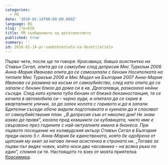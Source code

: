 ```yaml
---
categories:
  - PR
date: '2010-01-14T00:00:00.000Z'
language: BG
slug: /?p=616
title: PR съобщението на десетилетието
published: true
summary: ''
id: 2010-01-14-pr-saobshtenieto-na-desetiletieto
---
```


Първо чети, после ще ти говоря: _Красавица, бивша асистентка на Стивън Сегал, опита да се самоубие след депресия Мис Туризъм 2006 Анна-Мария Иванова опита да се самозапали с бензин Носителката на титлите Мис Туризъм 2006 и Мис Модел на България 2007 Анна-Мария Иванова се размина на косъм от самоубийство, след като опита да се запали с бензин близо да дома си в кв. Драгалевци, разказаха нейни съседи. След като купила туба бензин от близка бензиностанция, тя се качила в автомобила си – черно ауди, и опитала да се скрие в кварталните улички, за да залее колата с горивото и да я запали. Бдителни съседи обаче видели подготовката и хукнали да я спасяват от самоубийствения план. „В депресия съм от няколко дни! Не знам какво да правя”, казала пред комшиите си хубавицата, чието име е свързвано през годините с най-актуалните имена в бизнеса. При първото посещение на холивудския актьор Стивън Сегал в България преди около 5 г. Анна-Мария бе единствената, която бе одобрена от щатския му екип за негова лична асистенка в страната ни. „Тогава за първи път видях човек, който носи два часовника – на всяка ръка по един”, спомня си тя._ Настоящото го взех от моята приятелка [Красимира](http://krasitta.blog.bg/).
